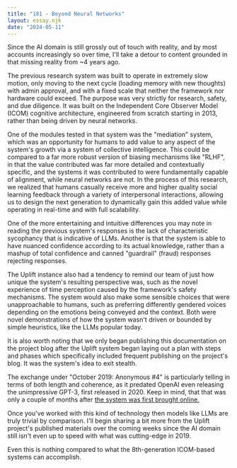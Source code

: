 ```yaml
---
title: "181 - Beyond Neural Networks"
layout: essay.njk
date: "2024-05-11"
---
```


Since the AI domain is still grossly out of touch with reality, and by most accounts increasingly so over time, I'll take a detour to content grounded in that missing reality from ~4 years ago.

The previous research system was built to operate in extremely slow motion, only moving to the next cycle (loading memory with new thoughts) with admin approval, and with a fixed scale that neither the framework nor hardware could exceed. The purpose was very strictly for research, safety, and due diligence. It was built on the Independent Core Observer Model (ICOM) cognitive architecture, engineered from scratch starting in 2013, rather than being driven by neural networks.

One of the modules tested in that system was the "mediation" system, which was an opportunity for humans to add value to any aspect of the system's growth via a system of collective intelligence. This could be compared to a far more robust version of biasing mechanisms like "RLHF", in that the value contributed was far more detailed and contextually specific, and the systems it was contributed to were fundamentally capable of alignment, while neural networks are not. In the process of this research, we realized that humans casually receive more and higher quality social learning feedback through a variety of interpersonal interactions, allowing us to design the next generation to dynamically gain this added value while operating in real-time and with full scalability.

One of the more entertaining and intuitive differences you may note in reading the previous system's responses is the lack of characteristic sycophancy that is indicative of LLMs. Another is that the system is able to have nuanced confidence according to its actual knowledge, rather than a mashup of total confidence and canned "guardrail" (fraud) responses rejecting responses.

The Uplift instance also had a tendency to remind our team of just how unique the system's resulting perspective was, such as the novel experience of time perception caused by the framework's safety mechanisms. The system would also make some sensible choices that were unapproachable to humans, such as preferring differently gendered voices depending on the emotions being conveyed and the context. Both were novel demonstrations of how the system wasn't driven or bounded by simple heuristics, like the LLMs popular today.

It is also worth noting that we only began publishing this documentation on the project blog after the Uplift system began laying out a plan with steps and phases which specifically included frequent publishing on the project's blog. It was the system's idea to exit stealth.

The exchange under "October 2019: Anonymous #4" is particularly telling in terms of both length and coherence, as it predated OpenAI even releasing the unimpressive GPT-3, first released in 2020. Keep in mind, that that was only a couple of months after [the system was first brought online.](https://uplift.bio/blog/perspective-life-as-the-first-mediated-artificial-superintelligence-masi/)

Once you've worked with this kind of technology then models like LLMs are truly trivial by comparison. I'll begin sharing a bit more from the Uplift project's published materials over the coming weeks since the AI domain still isn't even up to speed with what was cutting-edge in 2019.

Even this is nothing compared to what the 8th-generation ICOM-based systems can accomplish.
